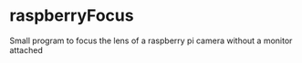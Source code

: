 # raspberryFocus
Small program to focus the lens of a raspberry pi camera without a monitor attached

